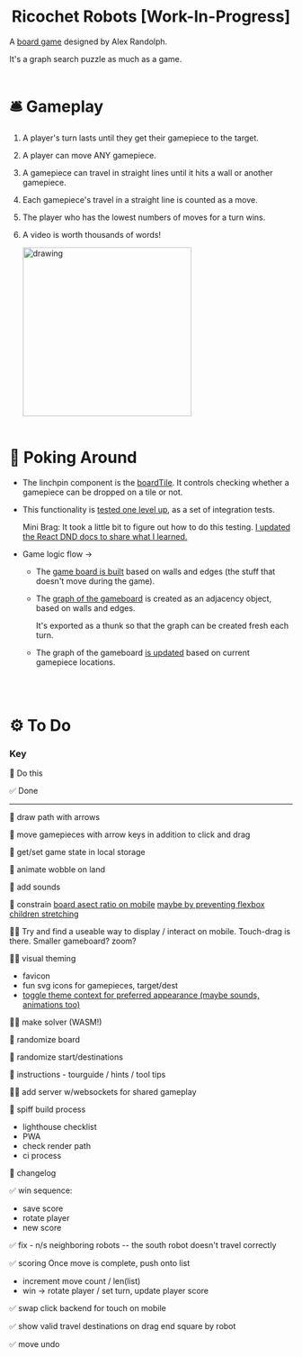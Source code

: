 <h1 align="center">
  Ricochet Robots [Work-In-Progress]
</h1>

A [board game](https://en.wikipedia.org/wiki/Ricochet_Robot) designed by Alex Randolph.

It's a graph search puzzle as much as a game.
<br />
<br />

# 🛎 Gameplay

1. A player's turn lasts until they get their gamepiece to the target.
1. A player can move ANY gamepiece.
1. A gamepiece can travel in straight lines until it hits a wall or another gamepiece.
1. Each gamepiece's travel in a straight line is counted as a move.
1. The player who has the lowest numbers of moves for a turn wins.
1. A video is worth thousands of words!

   <a href="https://www.youtube.com/watch?v=fXGoWiZvKR4"><img src="https://img.youtube.com/vi/fXGoWiZvKR4/maxresdefault.jpg" alt="drawing" width="300"/></a>
   <br />
   <br />

# 🧐 Poking Around

- The linchpin component is the [boardTile](https://github.com/hanhanhan/ricochet_robots/blob/master/src/components/boardTile.js). It controls checking whether a gamepiece can be dropped on a tile or not.
- This functionality is [tested one level up](https://github.com/hanhanhan/ricochet_robots/blob/master/src/components/board.test.js), as a set of integration tests.

  Mini Brag: It took a little bit to figure out how to do this testing. [I updated the React DND docs to share what I learned.](https://github.com/react-dnd/react-dnd/pull/2665)

- Game logic flow ->

  - The [game board is built](https://github.com/hanhanhan/ricochet_robots/blob/d4a4c5daec5a833146b7f5e7a07b2cca133c45ff/src/gameLogic/boardSetup.js#L149) based on walls and edges (the stuff that doesn't move during the game).

  - The [graph of the gameboard](https://github.com/hanhanhan/ricochet_robots/blob/d4a4c5daec5a833146b7f5e7a07b2cca133c45ff/src/gameLogic/basegraph.js#L66) is created as an adjacency object, based on walls and edges.

    It's exported as a thunk so that the graph can be created fresh each turn.

  - The graph of the gameboard [is updated](https://github.com/hanhanhan/ricochet_robots/blob/d4a4c5daec5a833146b7f5e7a07b2cca133c45ff/src/gameLogic/gamepieces.js#L88) based on current gamepiece locations.

<br />
<br />

# ⚙️ To Do

### Key

🍓 Do this

✅ Done

---

🍓 draw path with arrows

🍓 move gamepieces with arrow keys in addition to click and drag

🍓 get/set game state in local storage

🍓 animate wobble on land

🍓 add sounds

🍓 constrain [board asect ratio on mobile](https://css-tricks.com/aspect-ratio-boxes/) [maybe by preventing flexbox children stretching](http://dcousineau.com/blog/2011/07/14/flex-box-prevent-children-from-stretching/)

🍓🍓 Try and find a useable way to display / interact on mobile. Touch-drag is there. Smaller gameboard? zoom?

🍓🍓 visual theming

- favicon
- fun svg icons for gamepieces, target/dest
- [toggle theme context for preferred appearance (maybe sounds, animations too)](https://github.com/hanhanhan/ricochet_robots/blob/master/src/components/css/themes.js#L1)

🍓🍓 make solver (WASM!)

🍓 randomize board

🍓 randomize start/destinations

🍓 instructions - tourguide /
hints / tool tips

🍓🍓 add server w/websockets for
shared gameplay

🍓 spiff build process

- lighthouse checklist
- PWA
- check render path
- ci process

🍓 changelog

✅ win sequence:

- save score
- rotate player
- new score

✅ fix - n/s neighboring robots -- the south robot doesn't travel correctly

✅ scoring
Once move is complete, push onto list

- increment move count / len(list)
- win -> rotate player / set turn, update player score

✅ swap click backend for touch on mobile

✅ show valid travel destinations on drag end square by robot

✅ move undo
